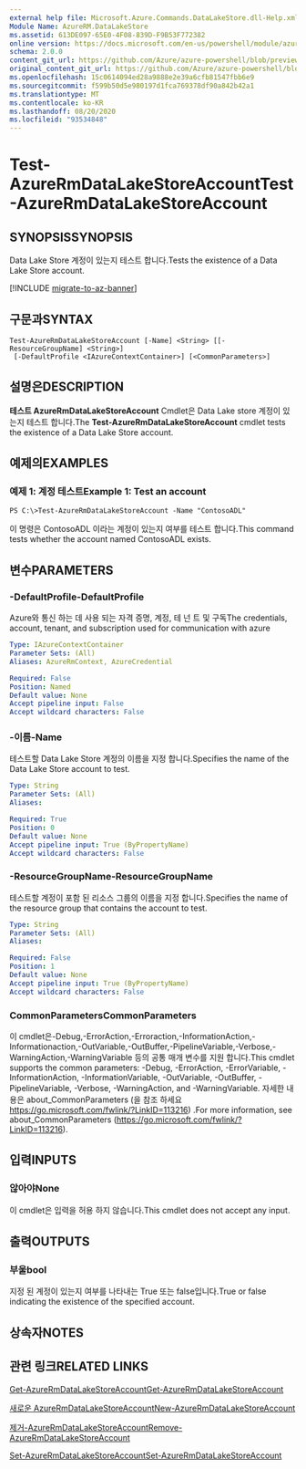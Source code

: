 ```yaml
---
external help file: Microsoft.Azure.Commands.DataLakeStore.dll-Help.xml
Module Name: AzureRM.DataLakeStore
ms.assetid: 613DE097-65E0-4F08-839D-F9B53F772382
online version: https://docs.microsoft.com/en-us/powershell/module/azurerm.datalakestore/test-azurermdatalakestoreaccount
schema: 2.0.0
content_git_url: https://github.com/Azure/azure-powershell/blob/preview/src/ResourceManager/DataLakeStore/Commands.DataLakeStore/help/Test-AzureRmDataLakeStoreAccount.md
original_content_git_url: https://github.com/Azure/azure-powershell/blob/preview/src/ResourceManager/DataLakeStore/Commands.DataLakeStore/help/Test-AzureRmDataLakeStoreAccount.md
ms.openlocfilehash: 15c0614094ed28a9888e2e39a6cfb81547fbb6e9
ms.sourcegitcommit: f599b50d5e980197d1fca769378df90a842b42a1
ms.translationtype: MT
ms.contentlocale: ko-KR
ms.lasthandoff: 08/20/2020
ms.locfileid: "93534848"
---
```

# <span data-ttu-id="c435d-101">Test-AzureRmDataLakeStoreAccount</span><span class="sxs-lookup"><span data-stu-id="c435d-101">Test-AzureRmDataLakeStoreAccount</span></span>

## <span data-ttu-id="c435d-102">SYNOPSIS</span><span class="sxs-lookup"><span data-stu-id="c435d-102">SYNOPSIS</span></span>
<span data-ttu-id="c435d-103">Data Lake Store 계정이 있는지 테스트 합니다.</span><span class="sxs-lookup"><span data-stu-id="c435d-103">Tests the existence of a Data Lake Store account.</span></span>

[!INCLUDE [migrate-to-az-banner](../../includes/migrate-to-az-banner.md)]

## <span data-ttu-id="c435d-104">구문과</span><span class="sxs-lookup"><span data-stu-id="c435d-104">SYNTAX</span></span>

```
Test-AzureRmDataLakeStoreAccount [-Name] <String> [[-ResourceGroupName] <String>]
 [-DefaultProfile <IAzureContextContainer>] [<CommonParameters>]
```

## <span data-ttu-id="c435d-105">설명은</span><span class="sxs-lookup"><span data-stu-id="c435d-105">DESCRIPTION</span></span>
<span data-ttu-id="c435d-106">**테스트 AzureRmDataLakeStoreAccount** Cmdlet은 Data Lake store 계정이 있는지 테스트 합니다.</span><span class="sxs-lookup"><span data-stu-id="c435d-106">The **Test-AzureRmDataLakeStoreAccount** cmdlet tests the existence of a Data Lake Store account.</span></span>

## <span data-ttu-id="c435d-107">예제의</span><span class="sxs-lookup"><span data-stu-id="c435d-107">EXAMPLES</span></span>

### <span data-ttu-id="c435d-108">예제 1: 계정 테스트</span><span class="sxs-lookup"><span data-stu-id="c435d-108">Example 1: Test an account</span></span>
```
PS C:\>Test-AzureRmDataLakeStoreAccount -Name "ContosoADL"
```

<span data-ttu-id="c435d-109">이 명령은 ContosoADL 이라는 계정이 있는지 여부를 테스트 합니다.</span><span class="sxs-lookup"><span data-stu-id="c435d-109">This command tests whether the account named ContosoADL exists.</span></span>

## <span data-ttu-id="c435d-110">변수</span><span class="sxs-lookup"><span data-stu-id="c435d-110">PARAMETERS</span></span>

### <span data-ttu-id="c435d-111">-DefaultProfile</span><span class="sxs-lookup"><span data-stu-id="c435d-111">-DefaultProfile</span></span>
<span data-ttu-id="c435d-112">Azure와 통신 하는 데 사용 되는 자격 증명, 계정, 테 넌 트 및 구독</span><span class="sxs-lookup"><span data-stu-id="c435d-112">The credentials, account, tenant, and subscription used for communication with azure</span></span>

```yaml
Type: IAzureContextContainer
Parameter Sets: (All)
Aliases: AzureRmContext, AzureCredential

Required: False
Position: Named
Default value: None
Accept pipeline input: False
Accept wildcard characters: False
```

### <span data-ttu-id="c435d-113">-이름</span><span class="sxs-lookup"><span data-stu-id="c435d-113">-Name</span></span>
<span data-ttu-id="c435d-114">테스트할 Data Lake Store 계정의 이름을 지정 합니다.</span><span class="sxs-lookup"><span data-stu-id="c435d-114">Specifies the name of the Data Lake Store account to test.</span></span>

```yaml
Type: String
Parameter Sets: (All)
Aliases: 

Required: True
Position: 0
Default value: None
Accept pipeline input: True (ByPropertyName)
Accept wildcard characters: False
```

### <span data-ttu-id="c435d-115">-ResourceGroupName</span><span class="sxs-lookup"><span data-stu-id="c435d-115">-ResourceGroupName</span></span>
<span data-ttu-id="c435d-116">테스트할 계정이 포함 된 리소스 그룹의 이름을 지정 합니다.</span><span class="sxs-lookup"><span data-stu-id="c435d-116">Specifies the name of the resource group that contains the account to test.</span></span>

```yaml
Type: String
Parameter Sets: (All)
Aliases: 

Required: False
Position: 1
Default value: None
Accept pipeline input: True (ByPropertyName)
Accept wildcard characters: False
```

### <span data-ttu-id="c435d-117">CommonParameters</span><span class="sxs-lookup"><span data-stu-id="c435d-117">CommonParameters</span></span>
<span data-ttu-id="c435d-118">이 cmdlet은-Debug,-ErrorAction,-Erroraction,-InformationAction,-Informationaction,-OutVariable,-OutBuffer,-PipelineVariable,-Verbose,-WarningAction,-WarningVariable 등의 공통 매개 변수를 지원 합니다.</span><span class="sxs-lookup"><span data-stu-id="c435d-118">This cmdlet supports the common parameters: -Debug, -ErrorAction, -ErrorVariable, -InformationAction, -InformationVariable, -OutVariable, -OutBuffer, -PipelineVariable, -Verbose, -WarningAction, and -WarningVariable.</span></span> <span data-ttu-id="c435d-119">자세한 내용은 about_CommonParameters (을 참조 하세요 https://go.microsoft.com/fwlink/?LinkID=113216) .</span><span class="sxs-lookup"><span data-stu-id="c435d-119">For more information, see about_CommonParameters (https://go.microsoft.com/fwlink/?LinkID=113216).</span></span>

## <span data-ttu-id="c435d-120">입력</span><span class="sxs-lookup"><span data-stu-id="c435d-120">INPUTS</span></span>

### <span data-ttu-id="c435d-121">않아야</span><span class="sxs-lookup"><span data-stu-id="c435d-121">None</span></span>
<span data-ttu-id="c435d-122">이 cmdlet은 입력을 허용 하지 않습니다.</span><span class="sxs-lookup"><span data-stu-id="c435d-122">This cmdlet does not accept any input.</span></span>

## <span data-ttu-id="c435d-123">출력</span><span class="sxs-lookup"><span data-stu-id="c435d-123">OUTPUTS</span></span>

### <span data-ttu-id="c435d-124">부울</span><span class="sxs-lookup"><span data-stu-id="c435d-124">bool</span></span>
<span data-ttu-id="c435d-125">지정 된 계정이 있는지 여부를 나타내는 True 또는 false입니다.</span><span class="sxs-lookup"><span data-stu-id="c435d-125">True or false indicating the existence of the specified account.</span></span>

## <span data-ttu-id="c435d-126">상속자</span><span class="sxs-lookup"><span data-stu-id="c435d-126">NOTES</span></span>

## <span data-ttu-id="c435d-127">관련 링크</span><span class="sxs-lookup"><span data-stu-id="c435d-127">RELATED LINKS</span></span>

[<span data-ttu-id="c435d-128">Get-AzureRmDataLakeStoreAccount</span><span class="sxs-lookup"><span data-stu-id="c435d-128">Get-AzureRmDataLakeStoreAccount</span></span>](./Get-AzureRmDataLakeStoreAccount.md)

[<span data-ttu-id="c435d-129">새로운 AzureRmDataLakeStoreAccount</span><span class="sxs-lookup"><span data-stu-id="c435d-129">New-AzureRmDataLakeStoreAccount</span></span>](./New-AzureRmDataLakeStoreAccount.md)

[<span data-ttu-id="c435d-130">제거-AzureRmDataLakeStoreAccount</span><span class="sxs-lookup"><span data-stu-id="c435d-130">Remove-AzureRmDataLakeStoreAccount</span></span>](./Remove-AzureRmDataLakeStoreAccount.md)

[<span data-ttu-id="c435d-131">Set-AzureRmDataLakeStoreAccount</span><span class="sxs-lookup"><span data-stu-id="c435d-131">Set-AzureRmDataLakeStoreAccount</span></span>](./Set-AzureRmDataLakeStoreAccount.md)


